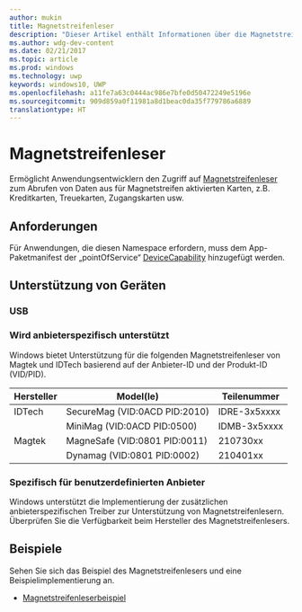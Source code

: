 ```yaml
---
author: mukin
title: Magnetstreifenleser
description: "Dieser Artikel enthält Informationen über die Magnetstreifenleser-Point of Service-Gerätefamilie"
ms.author: wdg-dev-content
ms.date: 02/21/2017
ms.topic: article
ms.prod: windows
ms.technology: uwp
keywords: windows10, UWP
ms.openlocfilehash: a11fe7a63c0444ac986e7bfe0d50472249e5196e
ms.sourcegitcommit: 909d859a0f11981a8d1beac0da35f779786a6889
translationtype: HT
---
```

# <a name="magnetic-stripe-reader"></a>Magnetstreifenleser

Ermöglicht Anwendungsentwicklern den Zugriff auf [Magnetstreifenleser](https://docs.microsoft.com/en-us/uwp/api/windows.devices.pointofservice.magneticstripereader) zum Abrufen von Daten aus für Magnetstreifen aktivierten Karten, z.B. Kreditkarten, Treuekarten, Zugangskarten usw.

## <a name="requirements"></a>Anforderungen
Für Anwendungen, die diesen Namespace erfordern, muss dem App-Paketmanifest der „pointOfService“ [DeviceCapability](https://msdn.microsoft.com/library/4353c4fd-f038-4986-81ed-d2ec0c6235ef) hinzugefügt werden.

## <a name="device-support"></a>Unterstützung von Geräten
### <a name="usb"></a>USB
### <a name="supported-vendor-specific"></a>Wird anbieterspezifisch unterstützt
Windows bietet Unterstützung für die folgenden Magnetstreifenleser von Magtek und IDTech basierend auf der Anbieter-ID und der Produkt-ID (VID/PID).

| Hersteller |     Model(le) |    Teilenummer |
|--------------|-----------|--------------|
| IDTech | SecureMag (VID:0ACD PID:2010) | IDRE-3x5xxxx |
| |    MiniMag (VID:0ACD PID:0500) |    IDMB-3x5xxxx |
| Magtek | MagneSafe (VID:0801 PID:0011) |    210730xx |
| |    Dynamag (VID:0801 PID:0002) |    210401xx |

### <a name="custom-vendor-specific"></a>Spezifisch für benutzerdefinierten Anbieter
Windows unterstützt die Implementierung der zusätzlichen anbieterspezifischen Treiber zur Unterstützung von Magnetstreifenlesern. Überprüfen Sie die Verfügbarkeit beim Hersteller des Magnetstreifenlesers.

## <a name="examples"></a>Beispiele
Sehen Sie sich das Beispiel des Magnetstreifenlesers und eine Beispielimplementierung an.
+    [Magnetstreifenleserbeispiel](https://github.com/Microsoft/Windows-universal-samples/tree/master/Samples/MagneticStripeReader)
